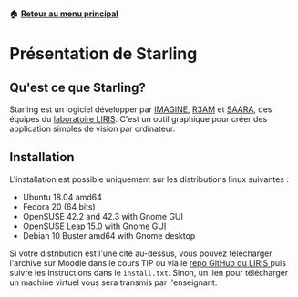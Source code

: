 :house: [**Retour au menu principal**](/TChelp)

# Présentation de Starling

## Qu'est ce que Starling?

Starling est un logiciel développer par  [IMAGINE](http://liris.cnrs.fr/imagine), [R3AM](http://liris.cnrs.fr/r3am/index_en.html) et [SAARA](http://liris.cnrs.fr/saara/doku.php), des équipes du [laboratoire LIRIS](http://liris.cnrs.fr/). C'est un outil graphique pour créer des application simples de vision par ordinateur.

## Installation

L'installation est possible uniquement sur les distributions linux suivantes :

- Ubuntu 18.04 amd64
- Fedora 20 (64 bits)
- OpenSUSE 42.2 and 42.3 with Gnome GUI
- OpenSUSE Leap 15.0 with Gnome GUI
- Debian 10 Buster amd64 with Gnome desktop

Si votre distribution est l'une cité au-dessus, vous pouvez télécharger l'archive sur Moodle dans le cours TIP ou via le [repo GitHub du LIRIS ](https://github.com/liris-vision/starling/tree/tip) puis suivre les instructions dans le `install.txt`. Sinon, un lien pour télécharger un machine virtuel vous sera transmis par l'enseignant.